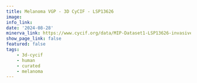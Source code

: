 ```yaml
---
title: Melanoma VGP - 3D CyCIF - LSP13626
image: 
info_link: 
date: '2024-08-28'
minerva_link: https://www.cycif.org/data/MIP-Dataset1-LSP13626-invasive-margin
show_page_link: false
featured: false
tags:
    - 3d-cycif
    - human
    - curated
    - melanoma
---
```

